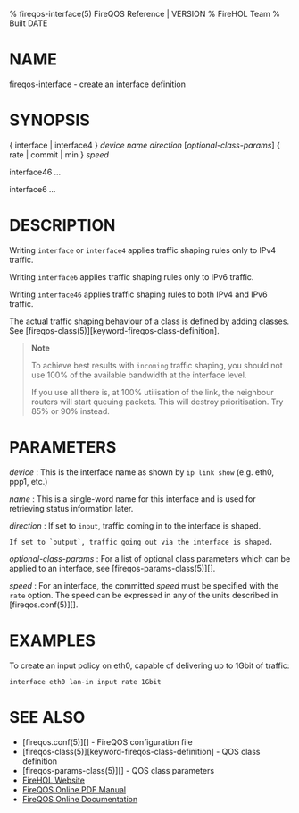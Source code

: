 % fireqos-interface(5) FireQOS Reference | VERSION
% FireHOL Team
% Built DATE

# NAME

fireqos-interface - create an interface definition

# SYNOPSIS

{ interface | interface4 } *device* *name* *direction* [*optional-class-params*] { rate | commit | min } *speed*

interface46 *...*

interface6 *...*

<!--
extra-manpage: fireqos-interface46.5
extra-manpage: fireqos-interface4.5
extra-manpage: fireqos-interface6.5
  -->

# DESCRIPTION


Writing `interface` or `interface4` applies traffic shaping rules only
to IPv4 traffic.

Writing `interface6` applies traffic shaping rules only to IPv6 traffic.

Writing `interface46` applies traffic shaping rules to both IPv4 and
IPv6 traffic.

The actual traffic shaping behaviour of a class is defined by adding
classes. See [fireqos-class(5)][keyword-fireqos-class-definition].

> **Note**
>
> To achieve best results with `incoming` traffic shaping, you should
> not use 100% of the available bandwidth at the interface level.
>
> If you use all there is, at 100% utilisation of the link, the
> neighbour routers will start queuing packets. This will destroy
> prioritisation. Try 85% or 90% instead.


# PARAMETERS


*device*
:   This is the interface name as shown by `ip link show` (e.g. eth0,
    ppp1, etc.)

*name*
:   This is a single-word name for this interface and is used for
    retrieving status information later.

*direction*
:   If set to `input`, traffic coming in to the interface is shaped.

    If set to `output`, traffic going out via the interface is shaped.

*optional-class-params*
:   For a list of optional class parameters which can be applied to an
    interface, see [fireqos-params-class(5)][].

*speed*
:   For an interface, the committed *speed* must be specified with the
    `rate` option. The speed can be expressed in any of the units
    described in [fireqos.conf(5)][].

# EXAMPLES

To create an input policy on eth0, capable of delivering up to 1Gbit of
traffic:

    interface eth0 lan-in input rate 1Gbit

# SEE ALSO

* [fireqos.conf(5)][] - FireQOS configuration file
* [fireqos-class(5)][keyword-fireqos-class-definition] - QOS class definition
* [fireqos-params-class(5)][] - QOS class parameters
* [FireHOL Website](http://firehol.org/)
* [FireQOS Online PDF Manual](http://firehol.org/fireqos-manual.pdf)
* [FireQOS Online Documentation](http://firehol.org/documentation/)
